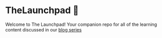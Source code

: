 # TheLaunchpad 🚀
Welcome to The Launchpad! Your companion repo for all of the learning content discussed in our [blog series](https://blogs.cisco.com/learning)
